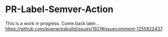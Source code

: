 # PR-Label-Semver-Action

This is a work in progress. Come back later...
https://github.com/evanw/esbuild/issues/1921#issuecomment-1255822437

